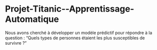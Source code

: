 # Projet-Titanic--Apprentissage-Automatique
Nous avons cherché à développer un modèle prédictif pour répondre à la question : “Quels types de personnes étaient les plus susceptibles de survivre ?”
